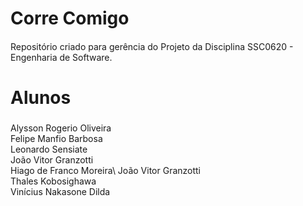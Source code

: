 # Corre Comigo
####
Repositório criado para gerência do Projeto da Disciplina SSC0620 - Engenharia de Software.
####
# Alunos
###
Alysson Rogerio Oliveira\
Felipe Manfio Barbosa\
Leonardo Sensiate\
João Vitor Granzotti\
Hiago de Franco Moreira\ 
João Vitor Granzotti\
Thales Kobosighawa\
Vinícius Nakasone Dilda 
